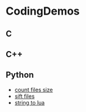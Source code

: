 # CodingDemos

## C

## C++

## Python
- [count files size](https://github.com/Radicas/CodingDemos/blob/master/Python/countSize.py)
- [sift files](https://github.com/Radicas/CodingDemos/blob/master/Python/sift.py)
- [string to lua](https://github.com/Radicas/CodingDemos/blob/master/Python/strings2lua.py)
